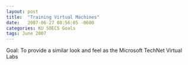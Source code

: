 ```yaml
---
layout: post
title:  "Training Virtual Machines"
date:   2007-06-27 08:56:05 -0600
categories: KU SOECS Goals
tags: June 2007
---
```

Goal: To provide a similar look and feel as the Microsoft TechNet Virtual Labs